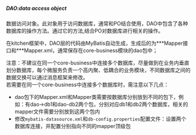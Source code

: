 ##### DAO:data access object
数据访问对象。此对象用于访问数据库，通常和PO结合使用，DAO中包含了各种数据库的操作方法。通过它的方法,结合PO对数据库进行相关的操作。

在kitchen框架中，DAO层的代码由MyBatis自动生成，生成后的为\***Mapper接口和\***Mapper.xml，通常保存在core-business模块的dao包中；

注意：不建议在同一个core-business中连接多个数据库，尽量做到在业务内垂直划分数据库，每个微服务负责一个高内聚、低耦合的业务模块，不同数据库之间的数据交换可以通过消息框架来修改。  
若需要在同一个core-business中连接多个数据库时，需注意以下几点：
- dao包下的Mapper.xml和Mapper类需要按数据库分别放到不同的包下，例如：有dao->db1和dao-db2两个包，分别对应db1和db2两个数据库，相关的mapper文件需要分别放到这两个包内
- 修改`mybatis-datasource.xml`和`db-config.properties`配置文件：设置两个数据库连接，并配置分别指向不同的mapper顶级包